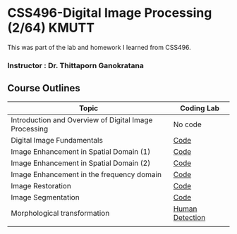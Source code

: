 # CSS496-Digital Image Processing (2/64) KMUTT
This was part of the lab and homework I learned from CSS496.

### Instructor : Dr. Thittaporn Ganokratana

## Course Outlines

|  Topic                           | Coding Lab                           |
| --------------------------------------------- | ------------------------------------ |
| Introduction and Overview of Digital Image Processing    | No code                   |
| Digital Image Fundamentals                    |[Code](02-Image-Fundamentals)         |
| Image Enhancement in Spatial Domain (1)       |[Code](03-GrayLevel-Transformation)   |
| Image Enhancement in Spatial Domain (2)       |[Code](03-Image-Enhancement)          |
| Image Enhancement in the frequency domain     |[Code](04-2D-Fourier-transforms)      |  
| Image Restoration                             |[Code](05-Restoration)                |
| Image Segmentation                            |[Code](06-Segmentation)               |
| Morphological transformation                  |[Human Detection](07-Morphological)   |
|                                               |                                      |




